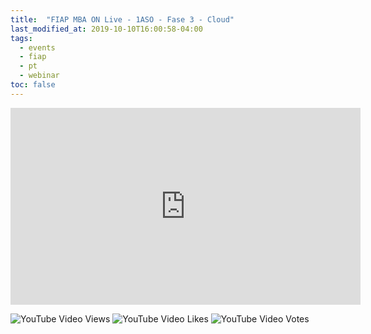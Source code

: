 ```yaml
---
title:  "FIAP MBA ON Live - 1ASO - Fase 3 - Cloud"
last_modified_at: 2019-10-10T16:00:58-04:00
tags:
  - events
  - fiap
  - pt
  - webinar
toc: false
---
```


<iframe width="560" height="315" src="https://www.youtube.com/embed/iYChd1SVEzc" frameborder="0" allow="accelerometer; autoplay; encrypted-media; gyroscope; picture-in-picture" allowfullscreen></iframe>

![YouTube Video Views](https://img.shields.io/youtube/views/iYChd1SVEzc?style=social)
![YouTube Video Likes](https://img.shields.io/youtube/likes/iYChd1SVEzc?style=social)
![YouTube Video Votes](https://img.shields.io/youtube/likes/iYChd1SVEzc?style=social&withDislikes)